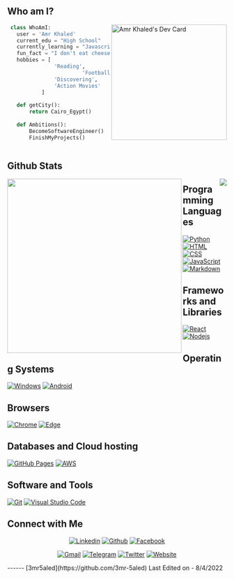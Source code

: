 ## Who am I?

 <a href="https://app.daily.dev/3mr5aled"><img src="https://api.daily.dev/devcards/f56e083a43464fbe9926244094772702.png?r=t82" width="265" align="right" alt="Amr Khaled's Dev Card"/></a>

<div align="left">


 ```python
  class WhoAmI:
    user = 'Amr Khaled'
	current_edu = "High School"
    currently_learning = "Javascript"
    fun_fact = "I don't eat cheese"
	hobbies = [
				'Reading',
                         'Football',
			 	'Discovering',
				'Action Movies'
			]
	
	def getCity():
		return Cairo_Egypt()
	
	def Ambitions():
		BecomeSoftwareEngineer()
		FinishMyProjects()
	
 ```
</div>
 
## Github Stats

<img align="left" width="400" src="https://github-readme-stats.vercel.app/api?username=3mr-5aled&&show_icons=true&count_private=true&theme=github_dark">
<img align="right" width"400" src="https://github-readme-streak-stats.herokuapp.com?user=3mr-5aled&theme=dark" herf="https://git.io/streak-stats">

## Programming Languages

<p>
    <a href="#"><img alt="Python" src="https://img.shields.io/badge/PYTHON%20-%23000000.svg?logo=python&logoColor=cyan"></a>
    <a href="#"><img alt="HTML" src="https://img.shields.io/badge/HTML%20-%23000000.svg?logo=html5&logoColor=orange"></a>
    <a href="#"><img alt="CSS" src="https://img.shields.io/badge/CSS%20-%23000000.svg?logo=css3&logoColor=blue"></a>
    <a href="#"><img alt="JavaScript" src="https://img.shields.io/badge/JavaScript%20-%23000000.svg?logo=javascript&logoColor=yellow"></a>
    <a href="#"><img alt="Markdown" src="https://img.shields.io/badge/Markdown-%23000000.svg?logo=markdown&logoColor=white"></a>
</p>

## Frameworks and Libraries
<p>
   <a href="#"><img alt="React" src="https://img.shields.io/badge/React-%23000000?logo=react&logoColor=cyan"></a>
   <a href="#"><img alt="Nodejs" src="https://img.shields.io/badge/nodejs-%23000000.svg?logo=Node.js&logoColor=green"></a>
</p>

## Operating Systems
<p>
	<a href="#"><img alt="Windows" src="https://img.shields.io/badge/Windows-%23000000?logo=windows&logoColor=blue"></a>
	<a href="#"><img alt="Android" src="https://img.shields.io/badge/Android-%23000000?logo=android&logoColor=green"></a>
	
</p>

## Browsers
<p>
	<a href="#"><img alt="Chrome" src="https://img.shields.io/badge/Google_chrome-%23000000?logo=Google-Chrome&logoColor=yellow"></a>
	<a href="#"><img alt="Edge" src="https://img.shields.io/badge/Microsoft_Edge-%23000000?logo=Microsoft-edge&logoColor=blue"></a>
</p>

## Databases and Cloud hosting

<p>
    <a href="#"><img alt="GitHub Pages" src="https://img.shields.io/badge/GitHub%20Pages-%23000000.svg?logo=github&logoColor=white"></a>
    <a href="#"><img alt="AWS" src="https://img.shields.io/badge/Amazon AWS%20-%23000000.svg?logo=amazonaws&logoColor=white"></a>

</p> 

## Software and Tools
<p>
  <a href="#"><img alt="Git" src="https://img.shields.io/badge/Git%20-%23000000.svg?logo=git&logoColor=orange"></a>
  <a href="#"><img alt="Visual Studio Code" src="https://img.shields.io/badge/Visual%20Studio%20Code-%23000000.svg?logo=visual-studio-code&logoColor=blue"></a>
</p>

## Connect with Me


<p align="center">
  <a href="https://www.linkedin.com/in/3mr5aled/"><img alt="Linkedin" title="Amr Khaled Linkedin" src="https://img.shields.io/badge/LinkedIn-0077B5?style=for-the-badge&logo=linkedin&logoColor=white"></a>
  <a href="https://github.com/3mr-5aled"><img alt="Github" title="Amr Khaled Github" src="https://img.shields.io/badge/GitHub-100000?style=for-the-badge&logo=github&logoColor=white"></a>
  <a href="https://www.facebook.com/3mr5aledoffical"><img alt="Facebook" title="Amr Khaled FB" src="https://img.shields.io/badge/Facebook-1877F2?style=for-the-badge&logo=facebook&logoColor=white"></a>
 </p>
 <p align="center">
  <a href="mailto:moroamr2005@gmail.com"><img alt="Gmail" title="Amr Khaled Gmail" src="https://img.shields.io/badge/Gmail-D14836?style=for-the-badge&logo=gmail&logoColor=white"></a>
  <a href="https://t.me/offical3mr5aled"><img alt="Telegram" title="Amr Khaled Telegram" src="https://img.shields.io/badge/Telegram-2CA5E0?style=for-the-badge&logo=telegram&logoColor=white"></a> 
<a href="https://twitter.com/3mr5aledoffical"><img alt="Twitter" title="Amr Khaled Twitter" src="https://img.shields.io/badge/Twitter-1DA1F2?style=for-the-badge&logo=twitter&logoColor=white"></a>
<a href="https://3mr5aled.netlify.app/"><img alt="Website" title="Amr Khaled Website" src="https://img.shields.io/twitter/url?label=My%20Website&logo=Microsoft%20Edge&logoColor=cyan&style=for-the-badge&url=https%3A%2F%2F3mr5aled.netlify.app%2F"></a>
</p>
------
[3mr5aled](https://github.com/3mr-5aled)
Last Edited on - 8/4/2022
